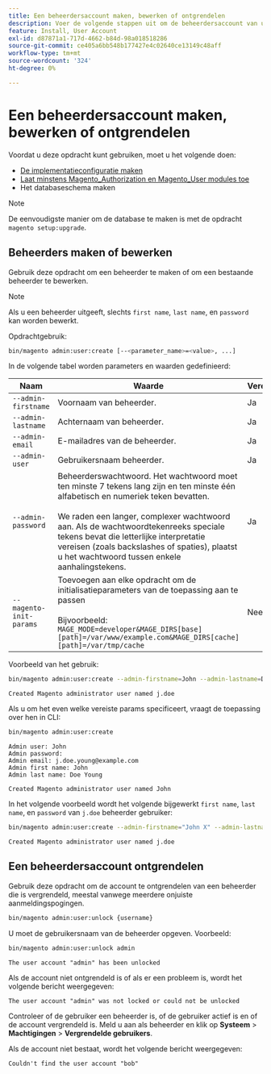 ```yaml
---
title: Een beheerdersaccount maken, bewerken of ontgrendelen
description: Voer de volgende stappen uit om de beheerdersaccount van uw Adobe Commerce- of Magento Open Source-beheertoepassing te beheren.
feature: Install, User Account
exl-id: d87871a1-717d-4662-b84d-98a018518286
source-git-commit: ce405a6bb548b177427e4c02640ce13149c48aff
workflow-type: tm+mt
source-wordcount: '324'
ht-degree: 0%

---
```


# Een beheerdersaccount maken, bewerken of ontgrendelen

Voordat u deze opdracht kunt gebruiken, moet u het volgende doen:

- [De implementatieconfiguratie maken](deployment.md)
- [Laat minstens Magento_Authorization en Magento_User modules toe](manage-modules.md)
- Het databaseschema maken

>[!NOTE]
>
>De eenvoudigste manier om de database te maken is met de opdracht `magento setup:upgrade`.

## Beheerders maken of bewerken

Gebruik deze opdracht om een beheerder te maken of om een bestaande beheerder te bewerken.

>[!NOTE]
>
>Als u een beheerder uitgeeft, slechts `first name`, `last name`, en `password` kan worden bewerkt.

Opdrachtgebruik:

```bash
bin/magento admin:user:create [--<parameter_name>=<value>, ...]
```

In de volgende tabel worden parameters en waarden gedefinieerd:

| Naam | Waarde | Vereist? |
|--- |--- |--- |
| `--admin-firstname` | Voornaam van beheerder. | Ja |
| `--admin-lastname` | Achternaam van beheerder. | Ja |
| `--admin-email` | E-mailadres van de beheerder. | Ja |
| `--admin-user` | Gebruikersnaam beheerder. | Ja |
| `--admin-password` | Beheerderswachtwoord. Het wachtwoord moet ten minste 7 tekens lang zijn en ten minste één alfabetisch en numeriek teken bevatten. <br><br>We raden een langer, complexer wachtwoord aan. Als de wachtwoordtekenreeks speciale tekens bevat die letterlijke interpretatie vereisen (zoals backslashes of spaties), plaatst u het wachtwoord tussen enkele aanhalingstekens. | Ja |
| `--magento-init-params` | Toevoegen aan elke opdracht om de initialisatieparameters van de toepassing aan te passen<br/><br/>Bijvoorbeeld: `MAGE_MODE=developer&MAGE_DIRS[base][path]=/var/www/example.com&MAGE_DIRS[cache][path]=/var/tmp/cache` | Nee |

Voorbeeld van het gebruik:

```bash
bin/magento admin:user:create --admin-firstname=John --admin-lastname=Doe --admin-email=j.doe@example.com --admin-user=j.doe --admin-password=A0b9%t3g
```

```terminal
Created Magento administrator user named j.doe
```

Als u om het even welke vereiste params specificeert, vraagt de toepassing over hen in CLI:

```bash
bin/magento admin:user:create
```

```terminal
Admin user: John
Admin password:
Admin email: j.doe.young@example.com
Admin first name: John
Admin last name: Doe Young
```

```terminal
Created Magento administrator user named John
```

In het volgende voorbeeld wordt het volgende bijgewerkt `first name`, `last name`, en `password` van `j.doe` beheerder gebruiker:

```bash
bin/magento admin:user:create --admin-firstname="John X" --admin-lastname="Doe X" --admin-email=j.doe@example.com --admin-user=j.doe --admin-password=A1234567
```

```terminal
Created Magento administrator user named j.doe
```

## Een beheerdersaccount ontgrendelen

Gebruik deze opdracht om de account te ontgrendelen van een beheerder die is vergrendeld, meestal vanwege meerdere onjuiste aanmeldingspogingen.

```bash
bin/magento admin:user:unlock {username}
```

U moet de gebruikersnaam van de beheerder opgeven. Voorbeeld:

```bash
bin/magento admin:user:unlock admin
```

```terminal
The user account "admin" has been unlocked
```

Als de account niet ontgrendeld is of als er een probleem is, wordt het volgende bericht weergegeven:

```terminal
The user account "admin" was not locked or could not be unlocked
```

Controleer of de gebruiker een beheerder is, of de gebruiker actief is en of de account vergrendeld is. Meld u aan als beheerder en klik op **Systeem** > **Machtigingen** > **Vergrendelde gebruikers**.

Als de account niet bestaat, wordt het volgende bericht weergegeven:

```terminal
Couldn't find the user account "bob"
```
